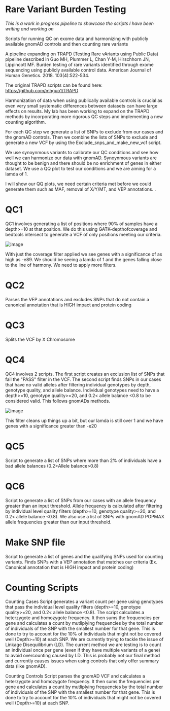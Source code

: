 # Rare Variant Burden Testing

*This is a work in progress pipeline to showcase the scripts I have been writing and working on*

Scripts for running QC on exome data and harmonizing with publicly available gnomAD controls and then counting rare variants 

A pipeline expanding on TRAPD (Testing Rare vAriants using Public Data) pipeline described in Guo MH, Plummer L, Chan Y-M, Hirschhorn JN, Lippincott MF. Burden testing of rare variants identified through exome sequencing using publicly available control data. American Journal of Human Genetics. 2018. 103(4):522-534.

The original TRAPD scripts can be found here: https://github.com/mhguo1/TRAPD

Harmonization of data when using publically available controls is crucial as even very small systematic differences between datasets can have large effects on results. My lab has been working to expand on the TRAPD methods by incorporating more rigorous QC steps and implementing a new counting algorithm.

For each QC step we generate a list of SNPs to exclude from our cases and the gnomAD controls. Then we combine the lists of SNPs to exclude and generate a new VCF by using the Exclude_snps_and_make_new_vcf script. 

We use synoynmous variants to calibrate our QC conditions and see how well we can harmonize our data with gnomAD. Synoynmous variants are thought to be benign and there should be no enrichment of genes in either dataset. We use a QQ plot to test our conditions and we are aiming for a lamda of 1. 

I will show our QQ plots, we need certain criteria met before we could generate them such as MAF, removal of X/Y/MT, and VEP annotations.  .
 
# QC1

QC1 involves generating a list of positions where 90% of samples have a depth>=10 at that position. We do this using GATK-depthofcoverage and bedtools intersect to generate a VCF of only positions meeting our criteria. 

![image](https://github.com/ECSchafer/Rare-Variant-Burden-Testing/assets/123387175/a2490315-8a8f-4e4d-b85e-cd2787b8a8b6)

With just the coverage filter applied we see genes with a significance of as high as -e89. We should be seeing a lamda of 1 and the genes falling close to the line of harmony. We need to apply more filters.

# QC2

Parses the VEP annotations and excludes SNPs that do not contain a canonical annotation that is HIGH impact and protein coding 

# QC3 

Splits the VCF by X Chromosome 

# QC4 

QC4 involves 2 scripts. The first script creates an exclusion list of SNPs that fail the "PASS" filter in the VCF. The second script finds SNPs in our cases that have no valid alleles after filtering individual genotypes by depth, genotype quality, and allele balance. Individual genotypes need to have a depth>=10, genotype quality>=20, and 0.2< allele balance <0.8 to be considered valid. This follows gnomADs methods.

![image](https://github.com/ECSchafer/Rare-Variant-Burden-Testing/assets/123387175/71b0528a-d641-46c5-aba9-a38ec688f9a0)

This filter cleans up things up a bit, but our lamda is still over 1 and we have genes with a significance greater than -e20

# QC5 

Script to generate a list of SNPs where more than 2% of individuals have a bad allele balances (0.2>Allele balance>0.8)

# QC6 

Script to generate a list of SNPs from our cases with an allele frequency greater than an input threshold. Allele frequency is calculated after filtering by individual level quality filters (depth>=10, genotype quality>=20, and 0.2< allele balance <0.8). We also use a list of SNPs with gnomAD POPMAX allele frequencies greater than our input threshold. 

# Make SNP file 

Script to generate a list of genes and the qualifying SNPs used for counting variants. Finds SNPs with a VEP annotation that matches our criteria (Ex. Canonical annotation that is HIGH impact and protein coding)

# Counting Scripts

Counting Cases Script generates a variant count per gene using genotypes that pass the individual level quality filters (depth>=10, genotype quality>=20, and 0.2< allele balance <0.8). The script calculates a heterzygote and homozygote frequency. It then sums the frequencies per gene and calculates a count by mutliplying frequencies by the total number of individuals of the SNP with the smallest number for that gene. This is done to try to account for the 10% of individuals that might not be covered well (Depth>=10) at each SNP. We are currently trying to tackle the issue of Linkage Disequilibrium (LD). The current method we are testing is to count an individual once per gene (even if they have multiple variants of a gene) to avoid overcounting caused by LD. This is probably not our final method and currently causes issues when using controls that only offer summary data (like gnomAD).

Counting Controls Script parses the gnomAD VCF and calculates a heterzygote and homozygote frequency. It then sums the frequencies per gene and calculates a count by mutliplying frequencies by the total number of individuals of the SNP with the smallest number for that gene. This is done to try to account for the 10% of individuals that might not be covered well (Depth>=10) at each SNP.     
